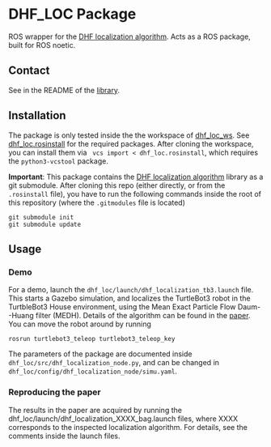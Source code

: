 # DHF_LOC Package
ROS wrapper for the [DHF localization algorithm](https://github.com/DomonkosCs/dhf-localization). Acts as a ROS package, built for ROS noetic.

## Contact
See in the README of the [library](https://github.com/DomonkosCs/dhf-localization).

## Installation

The package is only tested inside the the workspace of [dhf_loc_ws](https://github.com/DomonkosCs/dhf_loc_ws). See [dhf_loc.rosinstall](https://github.com/DomonkosCs/dhf_loc_ws/blob/main/src/dhf_loc.rosinstall) for the required packages. 
After cloning the workspace, you can install them via
` vcs import < dhf_loc.rosinstall`, which requires the `python3-vcstool` package.

**Important**: This package contains the [DHF localization algorithm](https://github.com/DomonkosCs/dhf-localization) library as a git submodule. After cloning this repo (either directly, or from the `.rosinstall` file),
you have to run the following commands inside the root of this repository (where the `.gitmodules` file is located)
```
git submodule init
git submodule update
```

## Usage

### Demo
For a demo, launch the `dhf_loc/launch/dhf_localization_tb3.launch` file. This starts a Gazebo simulation, and localizes the TurtleBot3 robot in the TurtbleBot3 House environment, using the Mean Exact Particle Flow Daum--Huang filter (MEDH).
Details of the algorithm can be found in the [paper](https://github.com/DomonkosCs/dhf-localization/blob/main/paper.pdf). You can move the robot around by running
```
rosrun turtlebot3_teleop turtlebot3_teleop_key
```

The parameters of the package are documented inside `dhf_loc/src/dhf_localization_node.py`, and can be changed in `dhf_loc/config/dhf_localization_node/simu.yaml`.

### Reproducing the paper

The results in the paper are acquired by running the dhf_loc/launch/dhf_localization_XXXX_bag.launch files, where XXXX corresponds to the inspected localization algorithm. For details, see the comments inside the launch files.
